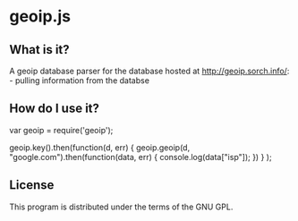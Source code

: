 geoip.js
=========

What is it?
-----------
A geoip database parser for the database hosted at http://geoip.sorch.info/:
	- pulling information from the databse
	


How do I use it?
----------------

var geoip = require('geoip');

geoip.key().then(function(d, err) { 
		geoip.geoip(d, "google.com").then(function(data, err) {
			console.log(data["isp"]);
		})
	}
);


License
-------
This program is distributed under the terms of the GNU GPL.
